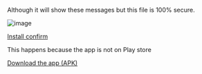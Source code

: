 Although it will show these messages but this file is 100% secure.

![image](https://user-images.githubusercontent.com/69301779/111862123-32b98800-8979-11eb-8f7e-4b85debff8c1.png)


<a href="https://i.ibb.co/xjzqZtP/manual-install-confirm-350x188.png">Install confirm</a>

This happens because the app is not on Play store

<a href="https://mega.nz/file/qFdDWKaK#eV--fVpmaVT0rd6Wgk0jrpKmN2rXZ4nPos1hSplCYA4">Download the app (APK)</a>

